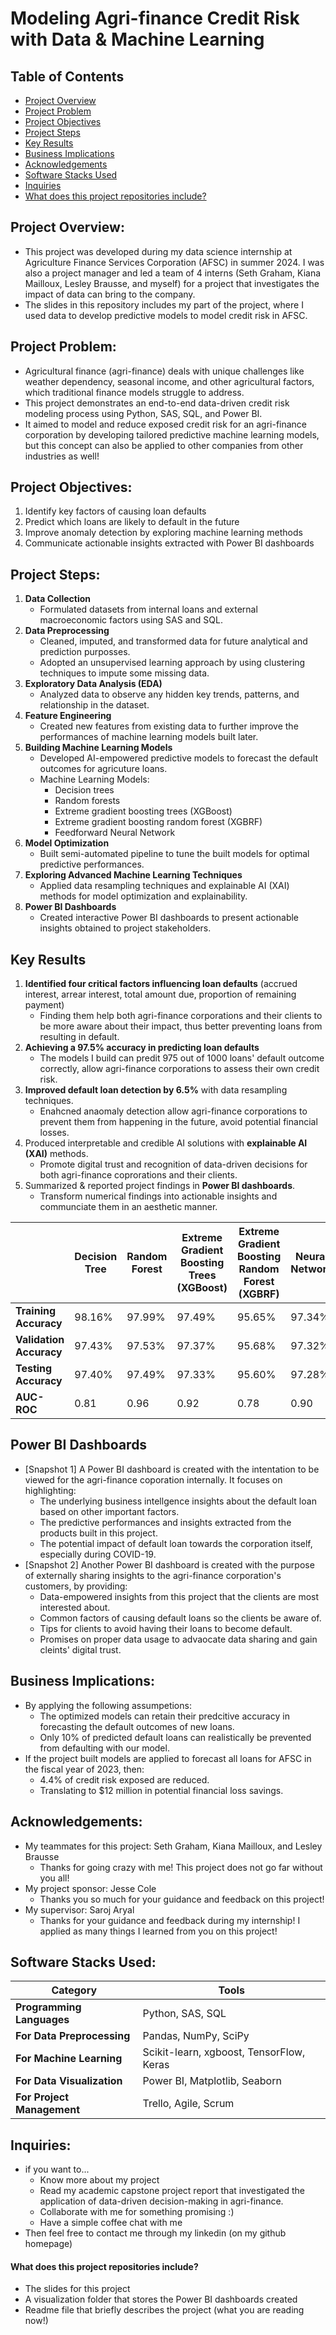 # Modeling Agri-finance Credit Risk with Data & Machine Learning

## Table of Contents
- [Project Overview](#project-overview)
- [Project Problem](#project-problem)
- [Project Objectives](#project-objectives)
- [Project Steps](#project-steps)
- [Key Results](#key-results)
- [Business Implications](#business-implications)
- [Acknowledgements](#acknowledgements)
- [Software Stacks Used](#software-stacks-used)
- [Inquiries](#inquiries)
- [What does this project repositories include?](#what-does-this-project-repositories-include)


## Project Overview:
* This project was developed during my data science internship at Agriculture Finance Services Corporation (AFSC) in summer 2024. I was also a project manager and led a team of 4 interns (Seth Graham, Kiana Mailloux, Lesley Brausse, and myself) for a project that investigates the impact of data can bring to the company.
* The slides in this repository includes my part of the project, where I used data to develop predictive models to model credit risk in AFSC.

## Project Problem:
* Agricultural finance (agri-finance) deals with unique challenges like weather dependency, seasonal income, and other agricultural factors, which traditional finance models struggle to address.
* This project demonstrates an end-to-end data-driven credit risk modeling process using Python, SAS, SQL, and Power BI.
* It aimed to model and reduce exposed credit risk for an agri-finance corporation by developing tailored predictive machine learning models, but this concept can also be applied to other companies from other industries as well!

## Project Objectives:
1. Identify key factors of causing loan defaults
2. Predict which loans are likely to default in the future
3. Improve anomaly detection by exploring machine learning methods
4. Communicate actionable insights extracted with Power BI dashboards

## Project Steps:
1. **Data Collection**
     * Formulated datasets from internal loans and external macroeconomic factors using SAS and SQL.
2. **Data Preprocessing**
     * Cleaned, imputed, and transformed data for future analytical and prediction purposses.
     * Adopted an unsupervised learning approach by using clustering techniques to impute some missing data.
3. **Exploratory Data Analysis (EDA)**
     * Analyzed data to observe any hidden key trends, patterns, and relationship in the dataset.
4. **Feature Engineering**
     * Created new features from existing data to further improve the performances of machine learning models built later.
5. **Building Machine Learning Models**
     * Developed AI-empowered predictive models to forecast the default outcomes for agricuture loans.
     * Machine Learning Models:
         * Decision trees
         * Random forests
         * Extreme gradient boosting trees (XGBoost)
         * Extreme gradient boosting random forest (XGBRF)
         * Feedforward Neural Network
6. **Model Optimization**
     * Built semi-automated pipeline to tune the built models for optimal predictive performances.
7. **Exploring Advanced Machine Learning Techniques**
     * Applied data resampling techniques and explainable AI (XAI) methods for model optimization and explainability.
8. **Power BI Dashboards**
     * Created interactive Power BI dashboards to present actionable insights obtained to project stakeholders.

## Key Results
1. **Identified four critical factors influencing loan defaults** (accrued interest, arrear interest, total amount due, proportion of remaining payment)
     * Finding them help both agri-finance corporations and their clients to be more aware about their impact, thus better preventing loans from resulting in default.
3. **Achieving a 97.5% accuracy in predicting loan defaults**
     * The models I build can predit 975 out of 1000 loans' default outcome correctly, allow agri-finance corporations to assess their own credit risk.
5. **Improved default loan detection by 6.5%** with data resampling techniques.
     * Enahcned anaomaly detection allow agri-finance corporations to prevent them from happening in the future, avoid potential financial losses. 
7. Produced interpretable and credible AI solutions with **explainable AI (XAI)** methods.
     * Promote digital trust and recognition of data-driven decisions for both agri-finance coprorations and their clients.
9. Summarized & reported project findings in **Power BI dashboards**.
     * Transform numerical findings into actionable insights and communciate them in an aesthetic manner. 

|                          | Decision Tree | Random Forest | Extreme Gradient Boosting Trees (XGBoost) | Extreme Gradient Boosting Random Forest (XGBRF) | Neural Network |
|--------------------------|---------------|---------------|-------------------------------------------|--------------------------------------------------|----------------|
| **Training Accuracy**    | 98.16%        | 97.99%        | 97.49%                                    | 95.65%                                           | 97.34%         |
| **Validation Accuracy**  | 97.43%        | 97.53%        | 97.37%                                    | 95.68%                                           | 97.32%         |
| **Testing Accuracy**     | 97.40%        | 97.49%        | 97.33%                                    | 95.60%                                           | 97.28%         |
| **AUC-ROC**              | 0.81          | 0.96          | 0.92                                      | 0.78                                             | 0.90           |

## Power BI Dashboards
* [Snapshot 1]
A Power BI dashboard is created with the intentation to be viewed for the agri-finance coporation internally. It focuses on highlighting:
    * The underlying business intellgence insights about the default loan based on other important factors.
    * The predictive performances and insights extracted from the products built in this project.
    * The potential impact of default loan towards the corporation itself, especially during COVID-19.
* [Snapshot 2]
Another Power BI dashboard is created with the purpose of externally sharing insights to the agri-finance corporation's customers, by providing:
    * Data-empowered insights from this project that the clients are most interested about.
    * Common factors of causing default loans so the clients be aware of.
    * Tips for clients to avoid having their loans to become default.
    * Promises on proper data usage to advaocate data sharing and gain cleints' digital trust.
 
## Business Implications:
* By applying the following assumpetions:
   * The optimized models can retain their predcitive accuracy in forecasting the default outcomes of new loans.
   * Only 10% of predicted default loans can realistically be prevented from defaulting with our model.
* If the project built models are applied to forecast all loans for AFSC in the fiscal year of 2023, then:
    * 4.4% of credit risk exposed are reduced.
    * Translating to $12 million in potential financial loss savings.
 
## Acknowledgements:
* My teammates for this project: Seth Graham, Kiana Mailloux, and Lesley Brausse 
    * Thanks for going crazy with me! This project does not go far without you all!
* My project sponsor: Jesse Cole
    * Thanks you so much for your guidance and feedback on this project!
* My supervisor: Saroj Aryal
    * Thanks for your guidance and feedback during my internship! I applied as many things I learned from you on this project!

## Software Stacks Used:
| Category                  | Tools                                       |
|---------------------------|---------------------------------------------|
| **Programming Languages** | Python, SAS, SQL                           |
| **For Data Preprocessing**| Pandas, NumPy, SciPy                       |
| **For Machine Learning**  | Scikit-learn, xgboost, TensorFlow, Keras   |
| **For Data Visualization**| Power BI, Matplotlib, Seaborn              |
| **For Project Management**| Trello, Agile, Scrum                       |


## Inquiries:
* if you want to...
     * Know more about my project
     * Read my academic capstone project report that investigated the application of data-driven decision-making in agri-finance. 
     * Collaborate with me for something promising :)
     * Have a simple coffee chat with me
* Then feel free to contact me through my linkedin (on my github homepage)

#### What does this project repositories include?
* The slides for this project
* A visualization folder that stores the Power BI dashboards created
* Readme file that briefly describes the project (what you are reading now!)

